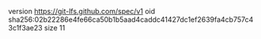 version https://git-lfs.github.com/spec/v1
oid sha256:02b22286e4fe66ca50b1b5aad4caddc41427dc1ef2639fa4cb757c43c1f3ae23
size 11
